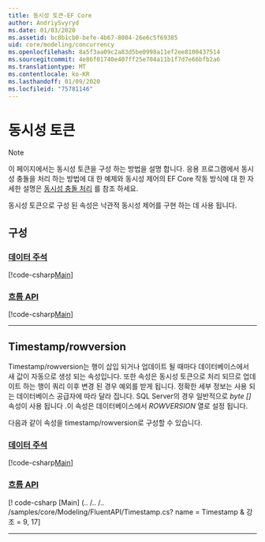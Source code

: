 ```yaml
---
title: 동시성 토큰-EF Core
author: AndriySvyryd
ms.date: 01/03/2020
ms.assetid: bc8b1cb0-befe-4b67-8004-26e6c5f69385
uid: core/modeling/concurrency
ms.openlocfilehash: 8a5f3aa09c2a83d5be0998a11ef2ee8100437514
ms.sourcegitcommit: 4e86f01740e407ff25e704a11b1f7d7e66bfb2a6
ms.translationtype: MT
ms.contentlocale: ko-KR
ms.lasthandoff: 01/09/2020
ms.locfileid: "75781146"
---
```

# <a name="concurrency-tokens"></a>동시성 토큰

> [!NOTE]
> 이 페이지에서는 동시성 토큰을 구성 하는 방법을 설명 합니다. 응용 프로그램에서 동시성 충돌을 처리 하는 방법에 대 한 예제와 동시성 제어의 EF Core 작동 방식에 대 한 자세한 설명은 [동시성 충돌 처리](../saving/concurrency.md) 를 참조 하세요.

동시성 토큰으로 구성 된 속성은 낙관적 동시성 제어를 구현 하는 데 사용 됩니다.

## <a name="configuration"></a>구성

### <a name="data-annotationstabdata-annotations"></a>[데이터 주석](#tab/data-annotations)

[!code-csharp[Main](../../../samples/core/Modeling/DataAnnotations/Concurrency.cs?name=Concurrency&highlight=5)]

### <a name="fluent-apitabfluent-api"></a>[흐름 API](#tab/fluent-api)

[!code-csharp[Main](../../../samples/core/Modeling/FluentAPI/Concurrency.cs?name=Concurrency&highlight=5)]

***

## <a name="timestamprowversion"></a>Timestamp/rowversion

Timestamp/rowversion는 행이 삽입 되거나 업데이트 될 때마다 데이터베이스에서 새 값이 자동으로 생성 되는 속성입니다. 또한 속성은 동시성 토큰으로 처리 되므로 업데이트 하는 행이 쿼리 이후 변경 된 경우 예외를 받게 됩니다. 정확한 세부 정보는 사용 되는 데이터베이스 공급자에 따라 달라 집니다. SQL Server의 경우 일반적으로 *byte []* 속성이 사용 됩니다 .이 속성은 데이터베이스에서 *ROWVERSION* 열로 설정 됩니다.

다음과 같이 속성을 timestamp/rowversion로 구성할 수 있습니다.

### <a name="data-annotationstabdata-annotations"></a>[데이터 주석](#tab/data-annotations)

[!code-csharp[Main](../../../samples/core/Modeling/DataAnnotations/Timestamp.cs?name=Timestamp&highlight=7)]

### <a name="fluent-apitabfluent-api"></a>[흐름 API](#tab/fluent-api)

[! code-csharp [Main] (.. /.. /.. /samples/core/Modeling/FluentAPI/Timestamp.cs? name = Timestamp & 강조 = 9, 17]

***
